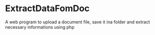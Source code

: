 # ExtractDataFomDoc
 A web program to upload a document file, save it ina folder and extract necessary informations using php
